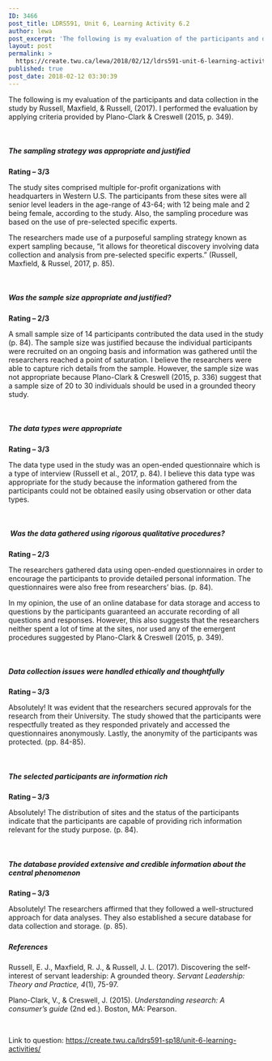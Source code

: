 ```yaml
---
ID: 3466
post_title: LDRS591, Unit 6, Learning Activity 6.2
author: lewa
post_excerpt: 'The following is my evaluation of the participants and data collection in the study by Russell, Maxfield, &amp; Russell, (2017). I performed the evaluation by applying criteria provided by Plano-Clark &amp; Creswell (2015, p. 349). &nbsp; The sampling strategy was appropriate and justified Rating &ndash; 3/3 The study sites comprised multiple for-profit organizations with headquarters [&hellip;]'
layout: post
permalink: >
  https://create.twu.ca/lewa/2018/02/12/ldrs591-unit-6-learning-activity-6-2/
published: true
post_date: 2018-02-12 03:30:39
---
```

The following is my evaluation of the participants and data collection in the study by Russell, Maxfield, &amp; Russell, (2017). I performed the evaluation by applying criteria provided by Plano-Clark &amp; Creswell (2015, p. 349).

&nbsp;

<h5><strong>The sampling strategy was appropriate and justified </strong></h5>

<strong>Rating – 3/3</strong>

The study sites comprised multiple for-profit organizations with headquarters in Western U.S. The participants from these sites were all senior level leaders in the age-range of 43-64; with 12 being male and 2 being female, according to the study. Also, the sampling procedure was based on the use of pre-selected specific experts.

The researchers made use of a purposeful sampling strategy known as expert sampling because, “it allows for theoretical discovery involving data collection and analysis from pre-selected specific experts.” (Russell, Maxfield, &amp; Russel, 2017, p. 85).

&nbsp;

<h5><strong>Was the sample size appropriate and justified? </strong></h5>

<strong>Rating – 2/3</strong>

A small sample size of 14 participants contributed the data used in the study (p. 84). The sample size was justified because the individual participants were recruited on an ongoing basis and information was gathered until the researchers reached a point of saturation. I believe the researchers were able to capture rich details from the sample. However, the sample size was not appropriate because Plano-Clark &amp; Creswell (2015, p. 336) suggest that a sample size of 20 to 30 individuals should be used in a grounded theory study.

&nbsp;

<h5><strong>The data types were appropriate</strong></h5>

<strong>Rating – 3/3</strong>

The data type used in the study was an open-ended questionnaire which is a type of interview (Russell et al., 2017, p. 84). I believe this data type was appropriate for the study because the information gathered from the participants could not be obtained easily using observation or other data types.

<strong> </strong>

<h5><strong> </strong><strong>Was the data gathered using rigorous qualitative procedures?</strong></h5>

<strong>Rating – 2/3</strong>

The researchers gathered data using open-ended questionnaires in order to encourage the participants to provide detailed personal information. The questionnaires were also free from researchers’ bias. (p. 84).

In my opinion, the use of an online database for data storage and access to questions by the participants guaranteed an accurate recording of all questions and responses. However, this also suggests that the researchers neither spent a lot of time at the sites, nor used any of the emergent procedures suggested by Plano-Clark &amp; Creswell (2015, p. 349).

&nbsp;

<h5><strong>Data collection issues were handled ethically and thoughtfully</strong></h5>

<strong>Rating – 3/3</strong>

Absolutely! It was evident that the researchers secured approvals for the research from their University. The study showed that the participants were respectfully treated as they responded privately and accessed the questionnaires anonymously. Lastly, the anonymity of the participants was protected. (pp. 84-85).

&nbsp;

<h5><strong>The selected participants are information rich</strong></h5>

<strong>Rating – 3/3</strong>

Absolutely! The distribution of sites and the status of the participants indicate that the participants are capable of providing rich information relevant for the study purpose. (p. 84).

&nbsp;

<h5><strong>The database provided extensive and credible information about the central phenomenon</strong></h5>

<strong>Rating – 3/3</strong>

Absolutely! The researchers affirmed that they followed a well-structured approach for data analyses. They also established a secure database for data collection and storage. (p. 85).

<h5></h5>

<h5><strong>References</strong></h5>

Russell, E. J., Maxfield, R. J., &amp; Russell, J. L. (2017). Discovering the self-interest of servant leadership: A grounded theory. <em>Servant Leadership: Theory and Practice, 4</em>(1), 75-97.

Plano-Clark, V., &amp; Creswell, J. (2015). <em>Understanding research: A consumer’s guide</em> (2nd ed.). Boston, MA: Pearson.

&nbsp;

Link to question: https://create.twu.ca/ldrs591-sp18/unit-6-learning-activities/